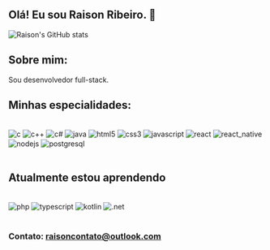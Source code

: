 
## Olá! Eu sou Raison Ribeiro. 👋

![Raison's GitHub stats](https://github-readme-stats.vercel.app/api?username=DevRaison&show_icons=true&theme=radical)

## Sobre mim:

Sou desenvolvedor full-stack.

## Minhas especialidades:

<div style="display: inline_block"><br/>
  <img align="Center" alt="c" src="https://img.shields.io/badge/C-00599C?style=for-the-badge&logo=c&logoColor=white"/>
  <img align="Center" alt="c++" src="https://img.shields.io/badge/C%2B%2B-00599C?style=for-the-badge&logo=c%2B%2B&logoColor=white"/>
  <img align="Center" alt="c#" src="https://img.shields.io/badge/C%23-239120?style=for-the-badge&logo=c-sharp&logoColor=white"/>
  <img align="Center" alt="java" src="https://img.shields.io/badge/Java-ED8B00?style=for-the-badge&logo=openjdk&logoColor=white"/>
  <img align="Center" alt="html5" src="https://img.shields.io/badge/HTML5-E34F26?style=for-the-badge&logo=html5&logoColor=white"/>
  <img align="Center" alt="css3" src="https://img.shields.io/badge/CSS3-1572B6?style=for-the-badge&logo=css3&logoColor=white"/>
  <img align="Center" alt="javascript" src="https://img.shields.io/badge/JavaScript-323330?style=for-the-badge&logo=javascript&logoColor=F7DF1E"/>
  <img align="Center" alt="react" src="https://img.shields.io/badge/React-20232A?style=for-the-badge&logo=react&logoColor=61DAFB">
  <img align="Center" alt="react_native" src="https://img.shields.io/badge/React_Native-20232A?style=for-the-badge&logo=react&logoColor=61DAFB">
  <img align="Center" alt="nodejs" src="https://img.shields.io/badge/Node.js-43853D?style=for-the-badge&logo=node.js&logoColor=white">
  <img align="Center" alt="postgresql" src="https://img.shields.io/badge/PostgreSQL-316192?style=for-the-badge&logo=postgresql&logoColor=white"/>
</div><br>

## Atualmente estou aprendendo

<div style="display: inline_block"><br/>
<img align="Center" alt="php" src="https://img.shields.io/badge/PHP-777BB4?style=for-the-badge&logo=php&logoColor=white"/>
<img align="Center" alt="typescript" src="https://img.shields.io/badge/TypeScript-007ACC?style=for-the-badge&logo=typescript&logoColor=white">
<img align="Center" alt="kotlin" src="https://img.shields.io/badge/Kotlin-0095D5?&style=for-the-badge&logo=kotlin&logoColor=white">
<img align="Center" alt=".net" src="https://img.shields.io/badge/.NET-512BD4?style=for-the-badge&logo=dotnet&logoColor=white">
</div><br>

### Contato: raisoncontato@outlook.com 
